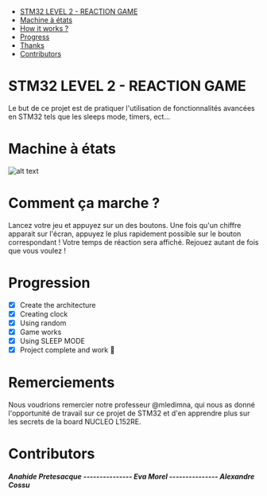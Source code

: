 - [STM32 LEVEL 2 - REACTION GAME](#STM32-LEVEL-2---REACTION-GAME)
- [Machine à états](#Machine-à-états-)
- [How it works ?](#how-it-works-)
- [Progress](#progress)
- [Thanks](#thanks)
- [Contributors](#contributors)
  
# STM32 LEVEL 2 - REACTION GAME
Le but de ce projet est de pratiquer l'utilisation de fonctionnalités avancées en STM32 tels que les sleeps mode, timers, ect...

# Machine à états
![alt text](https://github.com/ToraqZ/labviewfpga/blob/modifDoc/branchements.png?raw=true)

# Comment ça marche ?
Lancez votre jeu et appuyez sur un des boutons. Une fois qu'un chiffre apparait sur l'écran, appuyez le plus rapidement possible sur le bouton correspondant ! Votre temps de réaction sera affiché. Rejouez autant de fois que vous voulez !

# Progression
- [x] Create the architecture
- [x] Creating clock
- [x] Using random
- [x] Game works
- [x] Using SLEEP MODE
- [x] Project complete and work :tada:

# Remerciements
Nous voudrions remercier notre professeur @mledimna, qui nous as donné l'opportunité de travail sur ce projet de STM32 et d'en apprendre plus sur les secrets de la board NUCLEO L152RE.

# Contributors

##### Anahide Pretesacque  ---------------   Eva Morel  ---------------   Alexandre Cossu
